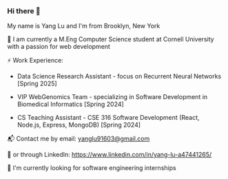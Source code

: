 ### Hi there 👋

My name is Yang Lu and I'm from Brooklyn, New York

🏫 I am currently a M.Eng Computer Science student at Cornell University with a passion for web development

⚡ Work Experience:

* Data Science Research Assistant - focus on Recurrent Neural Networks [Spring 2025]

* VIP WebGenomics Team - specializing in Software Development in Biomedical Informatics [Spring 2024]
  
* CS Teaching Assistant - CSE 316 Software Development (React, Node.js, Express, MongoDB) [Spring 2024]

📬 Contact me by email: yanglu91603@gmail.com 

💬 or through LinkedIn: https://www.linkedin.com/in/yang-lu-a47441265/

🚀 I'm currently looking for software engineering internships
